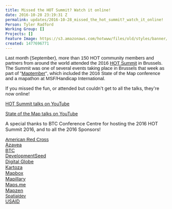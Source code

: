 ```yaml
---
title: Missed the HOT Summit? Watch it online!
date: 2016-10-28 23:19:31 Z
permalink: updates/2016-10-28_missed_the_hot_summit?_watch_it_online!
Person: Tyler Radford
Working Group: []
Projects: []
Feature Image: https://s3.amazonaws.com/hotwww/files/old/styles/banner/public/hot-summit-group-wave+(2).JPG
created: 1477696771
---
```


<p><font face="Arial"><span style="font-size: 14.6667px; white-space: pre-wrap;">Last month (September), more than 150 HOT community members and partners from around the world attended the 2016 <a href="http://summit.hotosm.org/">HOT Summit</a> in Brussels. The Summit was one of several events taking place in Brussels that week as part of "<a href="http://maptember.brussels/">Maptember</a>", which included the 2016 State of the Map conference and a mapathon at MSF/Handicap International.<br></span></font></p><p>If you missed the fun, or attended but couldn't get to all the talks, they're now online!</p><p><a href="https://www.youtube.com/playlist?list=PLb9506_-6FMFoS6_LqOFS-tCD__1rpmKN">HOT Summit talks on YouTube</a></p><p><a href="https://www.youtube.com/channel/UCLqJsr_5PfdvDFbgv1qp2aQ">State of the Map talks on YouTube</a></p><p><span style="font-size: 14.6667px; background-color: transparent; font-style: normal; white-space: pre-wrap;">A special thanks to BTC Conference Centre for hosting the 2016 HOT Summit 2016, and to all the </span><span style="font-size: 14.6667px; background-color: transparent; font-style: normal; white-space: pre-wrap;">2016 Sponsors!</span></p><p><span style="text-decoration: underline; font-size: 14.6667px; font-family: Arial; color: #1155cc; background-color: transparent; font-weight: 400; font-style: normal; font-variant-ligatures: normal; font-variant-caps: normal; vertical-align: baseline; white-space: pre-wrap;"><span style="font-size: 14.6667px; color: #1155cc; background-color: transparent;"><a style="background-color: transparent; font-size: 14.6667px;" href="http://www.redcross.org/">American Red Cross<br></a></span></span><span style="font-size: 14.6667px; color: #1155cc; background-color: transparent; text-decoration: underline; white-space: pre-wrap;"><a style="background-color: transparent; font-size: 14.6667px;" href="http://www.azavea.com">Azavea<br></a></span><span style="text-decoration: underline; font-size: 14.6667px; font-family: Arial; color: #1155cc; background-color: transparent; font-weight: 400; font-style: normal; font-variant-ligatures: normal; font-variant-caps: normal; vertical-align: baseline; white-space: pre-wrap;"><span style="font-size: 14.6667px; color: #1155cc; background-color: transparent;"><a style="background-color: transparent; font-size: 14.6667px;" href="https://www.btcctb.org/en/btc-conference-center-espace-jacqmotte">BTC<br></a></span></span><span style="font-size: 14.6667px; color: #1155cc; background-color: transparent; text-decoration: underline; white-space: pre-wrap;"><a style="background-color: transparent; font-size: 14.6667px;" href="https://www.developmentseed.org/">DevelopmentSeed<br></a></span><span style="font-size: 14.6667px; color: #1155cc; background-color: transparent; text-decoration: underline; white-space: pre-wrap;"><a style="background-color: transparent; font-size: 14.6667px;" href="https://www.digitalglobe.com/">Digital Globe<br></a></span><span style="font-size: 14.6667px; color: #1155cc; background-color: transparent; text-decoration: underline; white-space: pre-wrap;"><span style="font-size: 14.6667px; color: #1155cc; background-color: transparent; white-space: pre-wrap;"><a style="font-size: 14.6667px; white-space: normal;" href="http://kartoza.com/">Kartoza<br></a></span></span><a style="font-size: 14.6667px; white-space: pre-wrap;" href="https://www.mapbox.com/">Mapbox<br></a><a style="background-color: transparent; font-size: 14.6667px; white-space: pre-wrap;" href="https://www.mapillary.com/">Mapillary<br></a><span style="font-size: 14.6667px; color: #1155cc; background-color: transparent; text-decoration: underline; white-space: pre-wrap;"><a href="http://maps.me/">Maps.me<br></a></span><span style="font-size: 14.6667px; color: #1155cc; background-color: transparent; text-decoration: underline; white-space: pre-wrap;"><span style="font-size: 14.6667px; color: #1155cc; background-color: transparent; white-space: pre-wrap;"><a style="white-space: normal; background-color: transparent; font-size: 14.6667px;" href="https://mapzen.com/">Mapzen<br></a></span></span><span style="font-size: 14.6667px; color: #1155cc; background-color: transparent; text-decoration: underline; white-space: pre-wrap;"><a style="font-size: 13.008px;" href="http://spatialdev.com/">Spatialdev<br></a></span><span style="background-color: transparent; font-size: 14.6667px; color: #1155cc; text-decoration: underline; white-space: pre-wrap;"><a style="background-color: transparent; font-size: 14.6667px;" href="https://www.usaid.gov/">USAID</a></span></p>
